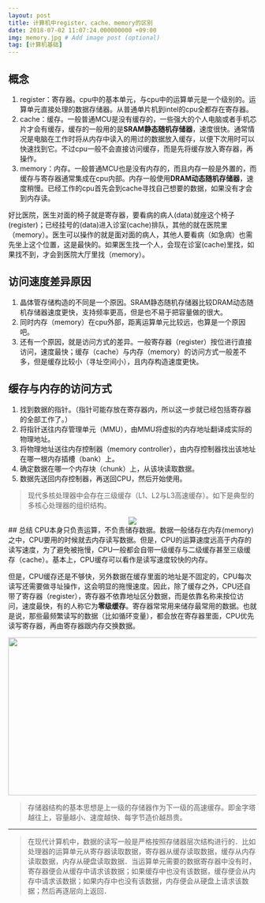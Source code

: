 ```yaml
---
layout: post
title: 计算机中register、cache、memory的区别
date: 2018-07-02 11:07:24.000000000 +09:00
img: memory.jpg # Add image post (optional)
tag: [计算机基础]
---
```

## 概念
1. register：寄存器。cpu中的基本单元，与cpu中的运算单元是一个级别的。运算单元直接处理的数据存储器。从普通单片机到intel的cpu全都存在寄存器。
2. cache：缓存。一般普通MCU是没有缓存的，一些强大的个人电脑或者手机芯片才会有缓存，缓存的一般用的是**SRAM静态随机存储器**，速度很快。通常情况是电脑在工作时将从内存中读入的用过的数据放入缓存，以便下次用时可以快速找到它。不过cpu一般不会直接访问缓存，而是先将缓存放入寄存器，再操作。
3. memory：内存。一般普通MCU也是没有内存的，而且内存一般是外置的，而缓存与寄存器通常集成在cpu内部。内存一般使用**DRAM动态随机存储器**，速度稍慢。已经工作的cpu首先会到cache寻找自己想要的数据，如果没有才会到内存读。

好比医院，医生对面的椅子就是寄存器，要看病的病人(data)就座这个椅子(register)；已经挂号的(data)进入诊室(cache)排队，其他的就在医院里（memory）。医生可以操作的就是面对面的病人，其他人要看病（如急病）也需先坐上这个位置，这是最快的。如果医生找一个人，会现在诊室(cache)里找，如果找不到，才会到医院大厅里找（memory）。

## 访问速度差异原因
1. 晶体管存储构造的不同是一个原因。SRAM静态随机存储器比较DRAM动态随机存储器速度更快，支持频率更高，但是也不易于把容量做的很大。
2. 同时内存（memory）在cpu外部，距离运算单元比较远，也算是一个原因吧。
3. 还有一个原因，就是访问方式的差异。一般寄存器（register）按位进行直接访问，速度最快；缓存（cache）与内存（memory）的访问方式一般差不多，但是缓存比较小（寻址空间小），且内存构造速度更快。

## 缓存与内存的访问方式
1. 找到数据的指针。（指针可能存放在寄存器内，所以这一步就已经包括寄存器的全部工作了。）
2. 将指针送往内存管理单元（MMU），由MMU将虚拟的内存地址翻译成实际的物理地址。
3. 将物理地址送往内存控制器（memory controller），由内存控制器找出该地址在哪一根内存插槽（bank）上。
4. 确定数据在哪一个内存块（chunk）上，从该块读取数据。
5. 数据先送回内存控制器，再送回CPU，然后开始使用。

> 现代多核处理器中会存在三级缓存（L1、L2与L3高速缓存）。如下是典型的多核心处理器的组织结构。
<div style="text-align: center">
<img src="{{site.baseurl}}/assets/img/data_store/多核处理器的组织结构.JPG"/>
</div>
## 总结
CPU本身只负责运算，不负责储存数据。数据一般储存在内存(memory)之中，CPU要用的时候就去内存读写数据。但是，CPU的运算速度远高于内存的读写速度，为了避免被拖慢，CPU一般都会自带一级缓存与二级缓存甚至三级缓存（cache）。基本上，CPU缓存可以看作是读写速度较快的内存。

但是，CPU缓存还是不够快，另外数据在缓存里面的地址是不固定的，CPU每次读写还需要做寻址操作，这会明显的拖慢速度。因此，除了缓存之外，CPU还自带了寄存器（register），寄存器不依靠地址区分数据，而是依靠名称来按位访问，速度最快，有的人称它为**零级缓存**。寄存器常常用来储存最常用的数据。也就是说，那些最频繁读写的数据（比如循环变量），都会放在寄存器里面，CPU优先读写寄存器，再由寄存器跟内存交换数据。
<div style="text-align: center">
<img src="{{site.baseurl}}/assets/img/data_store/存储器层次结构.jpg"  width="750" height="320"/>
</div>

> 存储器结构的基本思想是上一级的存储器作为下一级的高速缓存。即金字塔越往上，容量越小、速度越快、每字节造价越昂贵。

---
> 在现代计算机中，数据的读写一般是严格按照存储器层次结构进行的．比如处理器的运算单元从寄存器读取数据，寄存器从缓存读取数据，缓存从内存读取数据，内存从硬盘读取数据．当运算单元需要的数据寄存器中没有时，寄存器便会从缓存中请求该数据；如果缓存中也没有该数据，缓存便会从内存中请求该数据；如果内存中也没有该数据，内存便会从硬盘上请求该数据；然后再逐层向上返回．
